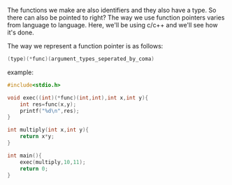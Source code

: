 The functions we make are also identifiers and they also have a type. So there can also be pointed to right? The way we use function pointers varies from language to language. Here, we'll be using c/c++ and we'll see how it's done.

The way we represent a function pointer is as follows:
```c
(type)(*func)(argument_types_seperated_by_coma)
```

example:
```c
#include<stdio.h>

void exec((int)(*func)(int,int),int x,int y){
	int res=func(x,y);
	printf("%d\n",res);
}

int multiply(int x,int y){
	return x*y;
}

int main(){
	exec(multiply,10,11);
	return 0;
}
```
